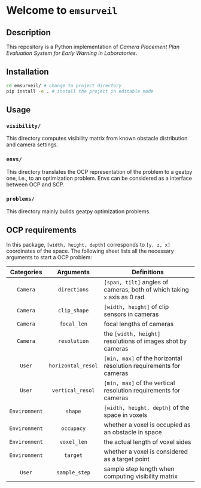 # Welcome to `emsurveil`

## Description

This repository is a Python implementation of *Camera Placement Plan Evaluation System for Early Warning in Laboratories*. 

## Installation

```bash
cd emsurveil/ # change to project directory
pip install -e . # install the project in editable mode
```

## Usage

### `visibility/`

This directory computes visibility matrix from known obstacle distribution and camera settings. 

### `envs/`

This directory translates the OCP representation of the problem to a geatpy one, i.e., to an optimization problem. Envs can be considered as a interface between OCP and SCP. 

### `problems/`

This directory mainly builds geatpy optimization problems.

## OCP requirements

In this package, `[width, height, depth]` corresponds to `[y, z, x]` coordinates of the space. The following sheet lists all the necessary arguments to start a OCP problem:

| Categories | Arguments | Definitions |
| :---: | :---: | --- |
| `Camera` | `directions` | `[span, tilt]` angles of cameras, both of which taking `x` axis as $0$ rad.  |
| `Camera` | `clip_shape` | `[width, height]` of clip sensors in cameras |
| `Camera` | `focal_len` | focal lengths of cameras |
| `Camera` | `resolution` | the `[width, height]` resolutions of images shot by cameras |
| `User` | `horizontal_resol` | `[min, max]` of the horizontal resolution requirements for cameras |
| `User` | `vertical_resol` | `[min, max]` of the vertical resolution requirements for cameras |
| `Environment` | `shape` | `[width, height, depth]` of the space in voxels |
| `Environment` | `occupacy` | whether a voxel is occupied as an obstacle in space |
| `Environment` | `voxel_len` | the actual length of voxel sides |
| `Environment` | `target` | whether a voxel is considered as a target point |
| `User` | `sample_step` | sample step length when computing visibility matrix |